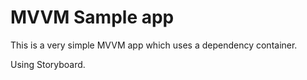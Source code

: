 # MVVM Sample app

This is a very simple MVVM app which uses a dependency container.

Using Storyboard.
